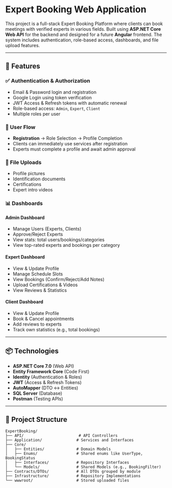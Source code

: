 ﻿# Expert Booking Web Application

This project is a full-stack Expert Booking Platform where clients can book meetings with verified experts in various fields. Built using **ASP.NET Core Web API** for the backend and designed for a future **Angular** frontend. The system includes authentication, role-based access, dashboards, and file upload features.

---

## 📌 Features

### ✅ Authentication & Authorization
- Email & Password login and registration
- Google Login using token verification
- JWT Access & Refresh tokens with automatic renewal
- Role-based access: `Admin`, `Expert`, `Client`
- Multiple roles per user

### 👤 User Flow
- **Registration** → Role Selection → Profile Completion
- Clients can immediately use services after registration
- Experts must complete a profile and await admin approval

### 📂 File Uploads
- Profile pictures
- Identification documents
- Certifications
- Expert intro videos

### 📊 Dashboards
#### Admin Dashboard
- Manage Users (Experts, Clients)
- Approve/Reject Experts
- View stats: total users/bookings/categories
- View top-rated experts and bookings per category

#### Expert Dashboard
- View & Update Profile
- Manage Schedule Slots
- View Bookings (Confirm/Reject/Add Notes)
- Upload Certifications & Videos
- View Reviews & Statistics

#### Client Dashboard
- View & Update Profile
- Book & Cancel appointments
- Add reviews to experts
- Track own statistics (e.g., total bookings)

---

## 📦 Technologies

- **ASP.NET Core 7.0** (Web API)
- **Entity Framework Core** (Code First)
- **Identity** (Authentication & Roles)
- **JWT** (Access & Refresh Tokens)
- **AutoMapper** (DTO ↔ Entities)
- **SQL Server** (Database)
- **Postman** (Testing APIs)

---

## 🧩 Project Structure

```plaintext
ExpertBooking/
├── API/                        # API Controllers
├── Application/               # Services and Interfaces
├── Core/
│   ├── Entities/              # Domain Models
│   ├── Enums/                 # Shared enums like UserType, BookingStatus
│   ├── Interfaces/            # Repository Interfaces
│   └── Models/                # Shared Models (e.g., BookingFilter)
├── Contracts/DTOs/            # All DTOs grouped by module
├── Infrastructure/            # Repository Implementations
└── wwwroot/                   # Stored uploaded files
